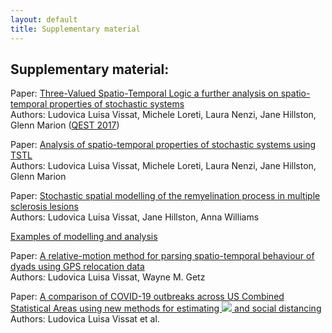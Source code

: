 ```yaml
---
layout: default
title: Supplementary material
---
```

## Supplementary material: <br />
Paper: [Three-Valued Spatio-Temporal Logic a further analysis on spatio-temporal properties of stochastic systems](https://ludovicalv.github.io/TSTL/)<br />
Authors: Ludovica Luisa Vissat, Michele Loreti, Laura Nenzi, Jane Hillston, Glenn Marion ([QEST 2017](http://www.qest.org/qest2017/))<br />

Paper: [Analysis of spatio-temporal properties of stochastic systems using TSTL](https://ludovicalv.github.io/TOMACS/)<br />
Authors: Ludovica Luisa Vissat, Michele Loreti, Laura Nenzi, Jane Hillston, Glenn Marion


Paper: [Stochastic spatial modelling of the remyelination process in multiple sclerosis lesions](https://ludovicalv.github.io/Book/)<br />
Authors: Ludovica Luisa Vissat, Jane Hillston, Anna Williams


[Examples of modelling and analysis](https://ludovicalv.github.io/Examples/)


Paper: [A relative-motion method for parsing spatio-temporal behaviour of dyads using GPS relocation data](https://ludovicalv.github.io/Dyadic_behaviour_method/)<br />
Authors: Ludovica Luisa Vissat, Wayne M. Getz

Paper: [A comparison of COVID-19 outbreaks across US Combined Statistical Areas using new methods for estimating **<img src="http://latex.codecogs.com/svg.latex?R_0">** and social distancing](https://ludovicalv.github.io/CSA/)<br />
Authors: Ludovica Luisa Vissat et al.




